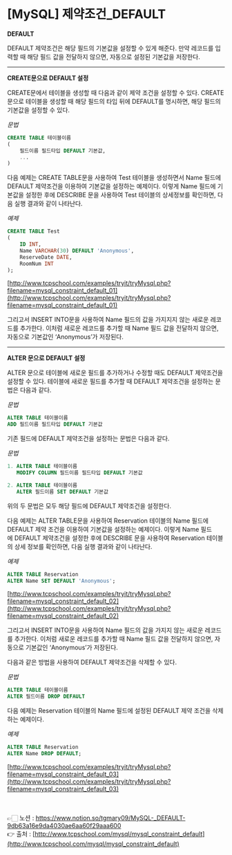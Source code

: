 # [**MySQL] 제약조건_DEFAULT**

**DEFAULT**

DEFAULT 제약조건은 해당 필드의 기본값을 설정할 수 있게 해준다.
만약 레코드를 입력할 때 해당 필드 값을 전달하지 않으면, 자동으로 설정된 기본값을 저장한다.

---

**CREATE문으로 DEFAULT 설정**

CREATE문에서 테이블을 생성할 때 다음과 같이 제약 조건을 설정할 수 있다.
CREATE문으로 테이블을 생성할 때 해당 필드의 타입 뒤에 DEFAULT를 명시하면, 
해당 필드의 기본값을 설정할 수 있다.

*문법*

```sql
CREATE TABLE 테이블이름
(
    필드이름 필드타입 DEFAULT 기본값,
    ...
)
```

다음 예제는 CREATE TABLE문을 사용하여 Test 테이블을 생성하면서 Name 필드에 DEFAULT 
제약조건을 이용하여 기본값을 설정하는 예제이다.
이렇게 Name 필드에 기본값을 설정한 후에 DESCRIBE 문을 사용하여 Test 테이블의 상세정보를 확인하면, 다음 실행 결과와 같이 나타난다.

*예제*

```sql
CREATE TABLE Test
(
    ID INT,
    Name VARCHAR(30) DEFAULT 'Anonymous',
    ReserveDate DATE,
    RoomNum INT
);
```

[http://www.tcpschool.com/examples/tryit/tryMysql.php?filename=mysql_constraint_default_01](http://www.tcpschool.com/examples/tryit/tryMysql.php?filename=mysql_constraint_default_01)

그리고서 INSERT INTO문을 사용하여 Name 필드의 값을 가지지지 않는 새로운 레코드를 추가한다.
이처럼 새로운 레코드를 추가할 때 Name 필드 값을 전달하지 않으면, 
자동으로 기본값인 ‘Anonymous’가 저장된다.

---

**ALTER 문으로 DEFAULT 설정**

ALTER 문으로 테이블에 새로운 필드를 추가하거나 수정할 때도 DEFAULT 제약조건을 설정할 수 
있다.
테이블에 새로운 필드를 추가할 때 DEFAULT 제약조건을 설정하는 문법은 다음과 같다.

*문법*

```sql
ALTER TABLE 테이블이름
ADD 필드이름 필드타입 DEFAULT 기본값
```

기존 필드에 DEFAULT 제약조건을 설정하는 문법은 다음과 같다.

*문법*

```sql
1. ALTER TABLE 테이블이름
   MODIFY COLUMN 필드이름 필드타입 DEFAULT 기본값

2. ALTER TABLE 테이블이름
   ALTER 필드이름 SET DEFAULT 기본값
```

위의 두 문법은 모두 해당 필드에 DEFAULT 제약조건을 설정한다.

다음 예제는 ALTER TABLE문을 사용하여 Reservation 테이블의 Name 필드에 DEFAULT 제약 조건을 이용하여 기본값을 설정하는 예제이다.
이렇게 Name 필드에 DEFAULT 제약조건을 설정한 후에 DESCRIBE 문을 사용하여 Reservation 테이블의 상세 정보를 확인하면, 다음 실행 결과와 같이 나타난다.

*예제*

```sql
ALTER TABLE Reservation
ALTER Name SET DEFAULT 'Anonymous';
```

[http://www.tcpschool.com/examples/tryit/tryMysql.php?filename=mysql_constraint_default_02](http://www.tcpschool.com/examples/tryit/tryMysql.php?filename=mysql_constraint_default_02)

그리고서 INSERT INTO문을 사용하여 Name 필드의 값을 가지지 않는 새로운 레코드를 추가한다. 
이처럼 새로운 레코드를 추가할 때 Name 필드 값을 전달하지 않으면, 
자동으로 기본값인 ‘Anonymous’가 저장된다.

다음과 같은 방법을 사용하여 DEFAULT 제약조건을 삭제할 수 있다.

*문법*

```sql
ALTER TABLE 테이블이름
ALTER 필드이름 DROP DEFAULT
```

다음 예제는 Reservation 테이블의 Name 필드에 설정된 DEFAULT 제약 조건을 삭제하는 예제이다.

*예제*

```sql
ALTER TABLE Reservation
ALTER Name DROP DEFAULT;
```

[http://www.tcpschool.com/examples/tryit/tryMysql.php?filename=mysql_constraint_default_03](http://www.tcpschool.com/examples/tryit/tryMysql.php?filename=mysql_constraint_default_03)

<br><br>
👉🏻 노션 : https://www.notion.so/tgmary09/MySQL-_DEFAULT-9db63a16e9da4030ae6aa60f29aaa600
<br>
👉 출처 : [http://www.tcpschool.com/mysql/mysql_constraint_default](http://www.tcpschool.com/mysql/mysql_constraint_default)
